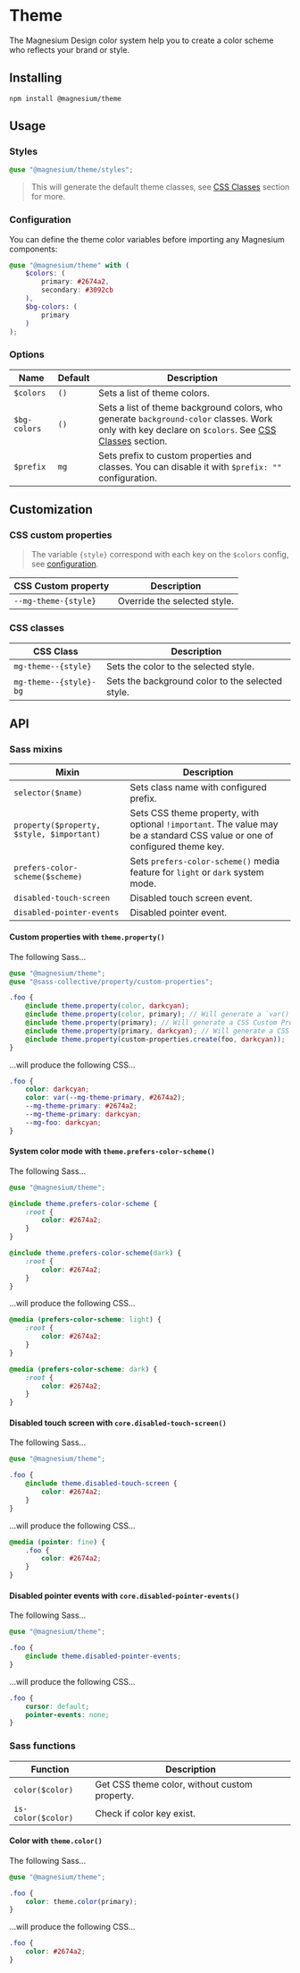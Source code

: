 # Theme

The Magnesium Design color system help you to create a color scheme who reflects your brand or style.

## Installing

```shell
npm install @magnesium/theme
```

## Usage

### Styles

```scss
@use "@magnesium/theme/styles";
```

> This will generate the default theme classes, see [CSS Classes](#css-classes) section for more.

### Configuration

You can define the theme color variables before importing any Magnesium components:

```scss
@use "@magnesium/theme" with (
    $colors: (
        primary: #2674a2,
        secondary: #3092cb
    ),
    $bg-colors: (
        primary
    )
);
```

### Options

| Name         | Default | Description                                                                                                                                                        |
|--------------|---------|--------------------------------------------------------------------------------------------------------------------------------------------------------------------|
| `$colors`    | `()`    | Sets a list of theme colors.                                                                                                                                       |
| `$bg-colors` | `()`    | Sets a list of theme background colors, who generate `background-color` classes. Work only with key declare on `$colors`. See [CSS Classes](#css-classes) section. |
| `$prefix`    | `mg`    | Sets prefix to custom properties and classes. You can disable it with `$prefix: ""` configuration.                                                                 |

## Customization

### CSS custom properties

> The variable `{style}` correspond with each key on the `$colors` config, see [configuration](#Configuration).

| CSS Custom property  | Description                  |
|----------------------|------------------------------|
| `--mg-theme-{style}` | Override the selected style. |

### CSS classes

| CSS Class              | Description                                      |
|------------------------|--------------------------------------------------|
| `mg-theme--{style}`    | Sets the color to the selected style.            |
| `mg-theme--{style}-bg` | Sets the background color to the selected style. |

## API

### Sass mixins

| Mixin                                     | Description                                                                                                                |
|-------------------------------------------|----------------------------------------------------------------------------------------------------------------------------|
| `selector($name)`                         | Sets class name with configured prefix.                                                                                    |
| `property($property, $style, $important)` | Sets CSS theme property, with optional `!important`. The value may be a standard CSS value or one of configured theme key. |
| `prefers-color-scheme($scheme)`           | Sets `prefers-color-scheme()` media feature for `light` or `dark` system mode.                                             |
| `disabled-touch-screen`                   | Disabled touch screen event.                                                                                               |
| `disabled-pointer-events`                 | Disabled pointer event.                                                                                                    |

#### Custom properties with `theme.property()`

The following Sass...

```scss
@use "@magnesium/theme";
@use "@sass-collective/property/custom-properties";

.foo {
    @include theme.property(color, darkcyan);
    @include theme.property(color, primary); // Will generate a `var()` CSS Function with default color.
    @include theme.property(primary); // Will generate a CSS Custom Property with default color.
    @include theme.property(primary, darkcyan); // Will generate a CSS Custom Property with new color.
    @include theme.property(custom-properties.create(foo, darkcyan));
}
```

...will produce the following CSS...

```css
.foo {
    color: darkcyan;
    color: var(--mg-theme-primary, #2674a2);
    --mg-theme-primary: #2674a2;
    --mg-theme-primary: darkcyan;
    --mg-foo: darkcyan;
}
```

#### System color mode with `theme.prefers-color-scheme()`

The following Sass...

```scss
@use "@magnesium/theme";

@include theme.prefers-color-scheme {
    :root {
        color: #2674a2;
    }
}

@include theme.prefers-color-scheme(dark) {
    :root {
        color: #2674a2;
    }
}
```

...will produce the following CSS...

```css
@media (prefers-color-scheme: light) {
    :root {
        color: #2674a2;
    }
}

@media (prefers-color-scheme: dark) {
    :root {
        color: #2674a2;
    }
}
```

#### Disabled touch screen with `core.disabled-touch-screen()`

The following Sass...

```scss
@use "@magnesium/theme";

.foo {
    @include theme.disabled-touch-screen {
        color: #2674a2;
    }
}
```

...will produce the following CSS...

```css
@media (pointer: fine) {
    .foo {
        color: #2674a2;
    }
}
```

#### Disabled pointer events with `core.disabled-pointer-events()`

The following Sass...

```scss
@use "@magnesium/theme";

.foo {
    @include theme.disabled-pointer-events;
}
```

...will produce the following CSS...

```css
.foo {
    cursor: default;
    pointer-events: none;
}
```

### Sass functions

| Function           | Description                                   |
|--------------------|-----------------------------------------------|
| `color($color)`    | Get CSS theme color, without custom property. |
| `is-color($color)` | Check if color key exist.                     |

#### Color with `theme.color()`

The following Sass...

```scss
@use "@magnesium/theme";

.foo {
    color: theme.color(primary);
}
```

...will produce the following CSS...

```css
.foo {
    color: #2674a2;
}
```
